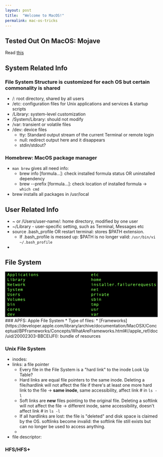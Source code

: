 ```yaml
---
layout: post
title:  "Welcome to MacOS!"
permalink: mac-os-tricks
---
```

## Tested Out On MacOS: Mojave
Read [this](https://docstore.mik.ua/orelly/unix3/mac/)

## System Related Info
### File System Structure is customized for each OS but certain commonality is shared
* /: root directory, shared by all users
* /etc: configuration files for Unix applications and services & startup scripts
* /Library: system-level customization
* /System/Library: should not modify
* /var: transient or volatile files
* /dev: device files
    * tty: Standard output stream of the current Terminal or remote login
    * null: redirect output here and it disappears
    * stdin/stdout?

### Homebrew: MacOS package manager
* `man brew` gives all need info:
    * brew info [formula...]: check installed formula status OR uninstalled dependency
    * brew --prefix [formula...]: check location of installed formula -> `which cmd`
* brew installs all packages in /usr/local

## User Related Info
* ~ or /Users/user-name/: home directory, modified by one user
* ~/Library - user-specific setting, such as Terminal, Messages etc
* source .bash_profile OR restart terminal: stores $PATH extension. 
    * If .bash_profile is messed up: $PATH is no longer valid: `/usr/bin/vi ~/.bash_profile`
* 

## File System
<img src="/assets/root-fs.jpg" alt="root-fs" style="width:500px;"/>
### APFS: Apple File System
* Type of files: 
    * [Frameworks](https://developer.apple.com/library/archive/documentation/MacOSX/Conceptual/BPFrameworks/Concepts/WhatAreFrameworks.html#//apple_ref/doc/uid/20002303-BBCEIJFI): bundle of resources

### Unix File System 
* inodes: 
* links: a file pointer 
    * Every file in the File System is a "hard link" to the inode Look Up Table?
    * Hard links are equal file pointers to the same inode. Deleting a file/hardlink will not affect the file if there's at least one more hard link to the file -> **same inode**, same accessibility, affect link # in `ls -l`
    * Soft links are **new** files pointing to the original file. Deleting a softlink will not affect the file -> different inode, same accessibility, doesn't affect link # in `ls -l`
    * If all hardlinks are lost: the file is "deleted" and disk space is claimed by the OS. softlinks become invalid: the softlink file still exists but can no longer be used to access anything.
    * 
* file descriptor: 

### HFS/HFS+
